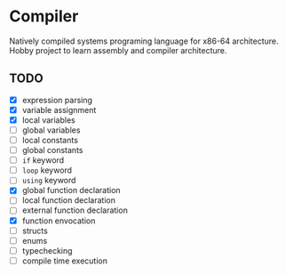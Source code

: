 # Compiler
Natively compiled systems programing language for x86-64 architecture. Hobby project to learn assembly and compiler architecture.

## TODO
- [x] expression parsing
- [x] variable assignment
- [x] local variables
- [ ] global variables
- [ ] local constants
- [ ] global constants
- [ ] `if` keyword
- [ ] `loop` keyword
- [ ] `using` keyword
- [x] global function declaration
- [ ] local function declaration
- [ ] external function declaration
- [x] function envocation
- [ ] structs
- [ ] enums
- [ ] typechecking
- [ ] compile time execution
